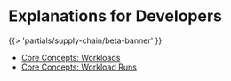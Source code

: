 # Explanations for Developers

{{> 'partials/supply-chain/beta-banner' }}

* [Core Concepts: Workloads](./workloads.hbs.md)
* [Core Concepts: Workload Runs](./workload-runs.hbs.md)

